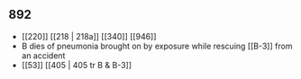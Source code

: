 ## 892
- [[220]] [[218 | 218a]] [[340]] [[946]] 
- B dies of pneumonia brought on by exposure while rescuing [[B-3]] from an accident
- [[53]] [[405 | 405 tr B &amp; B-3]] 

